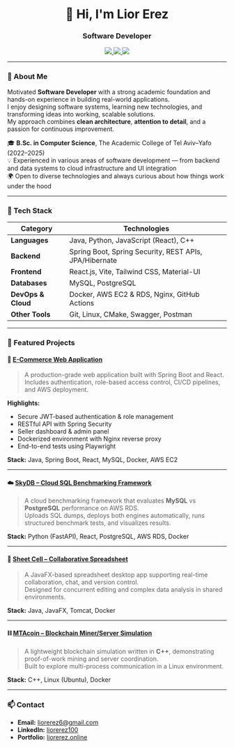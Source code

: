 <h1 align="center">👋 Hi, I'm Lior Erez</h1>
<h3 align="center">Software Developer</h3>

<p align="center">
  <a href="https://www.linkedin.com/in/liorerez100" target="_blank">
    <img src="https://img.shields.io/badge/LinkedIn-0A66C2?style=for-the-badge&logo=linkedin&logoColor=white"/>
  </a>
  <a href="mailto:liorerez6@gmail.com">
    <img src="https://img.shields.io/badge/Email-Contact_Me!-D14836?style=for-the-badge&logo=gmail&logoColor=white"/>
  </a>
  <a href="https://liorerez.online" target="_blank">
    <img src="https://img.shields.io/badge/Portfolio-Visit_My_Site-1F2937?style=for-the-badge&logo=google-chrome&logoColor=white"/>
  </a>
</p>

---

### 🧭 About Me
Motivated **Software Developer** with a strong academic foundation and hands-on experience in building real-world applications.  
I enjoy designing software systems, learning new technologies, and transforming ideas into working, scalable solutions.  
My approach combines **clean architecture**, **attention to detail**, and a passion for continuous improvement.

🎓 **B.Sc. in Computer Science**, The Academic College of Tel Aviv–Yafo (2022–2025)  
💡 Experienced in various areas of software development — from backend and data systems to cloud infrastructure and UI integration  
🌍 Open to diverse technologies and always curious about how things work under the hood

---

### 🧰 Tech Stack

| Category | Technologies |
|-----------|---------------|
| **Languages** | Java, Python, JavaScript (React), C++ |
| **Backend** | Spring Boot, Spring Security, REST APIs, JPA/Hibernate |
| **Frontend** | React.js, Vite, Tailwind CSS, Material-UI |
| **Databases** | MySQL, PostgreSQL |
| **DevOps & Cloud** | Docker, AWS EC2 & RDS, Nginx, GitHub Actions |
| **Other Tools** | Git, Linux, CMake, Swagger, Postman |

---

### 🚀 Featured Projects

#### 🛒 [E-Commerce Web Application](https://github.com/liorerez7/sb-ecom)
> A production-grade web application built with Spring Boot and React.  
> Includes authentication, role-based access control, CI/CD pipelines, and AWS deployment.

**Highlights:**
- Secure JWT-based authentication & role management  
- RESTful API with Spring Security  
- Seller dashboard & admin panel  
- Dockerized environment with Nginx reverse proxy  
- End-to-end tests using Playwright  

**Stack:** Java, Spring Boot, React, MySQL, Docker, AWS EC2

---

#### ☁️ [SkyDB – Cloud SQL Benchmarking Framework](https://github.com/liorerez7/SkyDB)
> A cloud benchmarking framework that evaluates **MySQL** vs **PostgreSQL** performance on AWS RDS.  
> Uploads SQL dumps, deploys both engines automatically, runs structured benchmark tests, and visualizes results.

**Stack:** Python (FastAPI), React, PostgreSQL, AWS RDS, Docker

---

#### 🧮 [Sheet Cell – Collaborative Spreadsheet](https://github.com/liorerez7/SheetCell)
> A JavaFX-based spreadsheet desktop app supporting real-time collaboration, chat, and version control.  
> Designed for concurrent editing and complex data analysis in shared environments.

**Stack:** Java, JavaFX, Tomcat, Docker

---

#### ⛓️ [MTAcoin – Blockchain Miner/Server Simulation](https://github.com/liorerez7/MTAcoin)
> A lightweight blockchain simulation written in **C++**, demonstrating proof-of-work mining and server coordination.  
> Built to explore multi-process communication in a Linux environment.

**Stack:** C++, Linux (Ubuntu), Docker

---

### 📫 Contact
- **Email:** [liorerez6@gmail.com](mailto:liorerez6@gmail.com)  
- **LinkedIn:** [liorerez100](https://www.linkedin.com/in/liorerez100)  
- **Portfolio:** [liorerez.online](https://liorerez.online)
